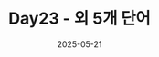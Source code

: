 ---
layout: single
title: "Day23 -  외 5개 단어"
date: 2025-05-21
categories: [영어공부, 해커스단어]
tags: [예문포함, 오늘의단어]
excerpt: ""
toc: true
toc_sticky: true
comments: true

---